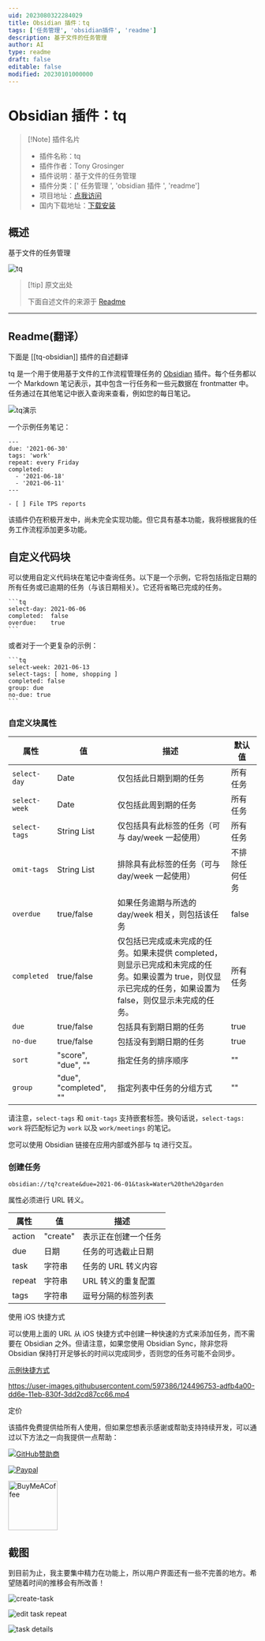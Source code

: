 ```yaml
---
uid: 2023080322284029
title: Obsidian 插件：tq
tags: ['任务管理', 'obsidian插件', 'readme']
description: 基于文件的任务管理
author: AI
type: readme
draft: false
editable: false
modified: 20230101000000
---
```


# Obsidian 插件：tq

> [!Note] 插件名片
> - 插件名称：tq
> - 插件作者：Tony Grosinger
> - 插件说明：基于文件的任务管理
> - 插件分类：[' 任务管理 ', 'obsidian 插件 ', 'readme']
> - 项目地址：[点我访问](https://github.com/tgrosinger/tq-obsidian)
> - 国内下载地址：[下载安装](https://pkmer.cn/products/plugin/pluginMarket/?tq-obsidian)

## 概述

基于文件的任务管理

![tq](https://cdn.pkmer.cn/covers/tq-obsidian_new.gif!pkmer)

> [!tip] 原文出处
>
>下面自述文件的来源于 [Readme](https://ghproxy.net/https://raw.githubusercontent.com/tgrosinger/tq-obsidian/main/README.md)
>

---

## Readme(翻译）

下面是 [[tq-obsidian]] 插件的自述翻译

tq 是一个用于使用基于文件的工作流程管理任务的 [Obsidian](https://obsidian.md) 插件。每个任务都以一个 Markdown 笔记表示，其中包含一行任务和一些元数据在 frontmatter 中。任务通过在其他笔记中嵌入查询来查看，例如您的每日笔记。

![tq演示](https://raw.githubusercontent.com/tgrosinger/tq-obsidian/main/resources/screenshots/tq-demo.gif)

一个示例任务笔记：

```
---
due: '2021-06-30'
tags: 'work'
repeat: every Friday
completed:
  - '2021-06-18'
  - '2021-06-11'
---

- [ ] File TPS reports

```

该插件仍在积极开发中，尚未完全实现功能。但它具有基本功能，我将根据我的任务工作流程添加更多功能。

## 自定义代码块

可以使用自定义代码块在笔记中查询任务。以下是一个示例，它将包括指定日期的所有任务或已逾期的任务（与该日期相关）。它还将省略已完成的任务。

    ```tq
    select-day: 2021-06-06
    completed:  false
    overdue:    true
    ```

或者对于一个更复杂的示例：

    ```tq
    select-week: 2021-06-13
    select-tags: [ home, shopping ]
    completed: false
    group: due
    no-due: true
    ```

### 自定义块属性

| 属性           | 值                     | 描述                                                         | 默认值     |
| -------------- | ---------------------- | ------------------------------------------------------------ | ---------- |
| `select-day`   | Date                   | 仅包括此日期到期的任务                                       | 所有任务   |
| `select-week`  | Date                   | 仅包括此周到期的任务                                         | 所有任务   |
| `select-tags`  | String List            | 仅包括具有此标签的任务（可与 day/week 一起使用）                | 所有任务   |
| `omit-tags`    | String List            | 排除具有此标签的任务（可与 day/week 一起使用）                   | 不排除任何任务 |
| `overdue`      | true/false             | 如果任务逾期与所选的 day/week 相关，则包括该任务                | false      |
| `completed`    | true/false             | 仅包括已完成或未完成的任务。如果未提供 completed，则显示已完成和未完成的任务。如果设置为 true，则仅显示已完成的任务，如果设置为 false，则仅显示未完成的任务。 | 所有任务   |
| `due`          | true/false             | 包括具有到期日期的任务                                       | true       |
| `no-due`       | true/false             | 包括没有到期日期的任务                                       | true       |
| `sort`         | "score", "due", ""     | 指定任务的排序顺序                                           | ""         |
| `group`        | "due", "completed", "" | 指定列表中任务的分组方式                                     | ""         |

请注意，`select-tags` 和 `omit-tags` 支持嵌套标签。换句话说，`select-tags: work` 将匹配标记为 `work` 以及 `work/meetings` 的笔记。

您可以使用 Obsidian 链接在应用内部或外部与 tq 进行交互。

### 创建任务

```
obsidian://tq?create&due=2021-06-01&task=Water%20the%20garden
```

属性必须进行 URL 转义。

| 属性     | 值        | 描述                               |
| -------- | -------- | ------------------------------------ |
| action   | "create" | 表示正在创建一个任务                 |
| due      | 日期     | 任务的可选截止日期                   |
| task     | 字符串   | 任务的 URL 转义内容                   |
| repeat   | 字符串   | URL 转义的重复配置                    |
| tags     | 字符串   | 逗号分隔的标签列表                   |

使用 iOS 快捷方式

可以使用上面的 URL 从 iOS 快捷方式中创建一种快速的方式来添加任务，而不需要在 Obsidian 之外。但请注意，如果您使用 Obsidian Sync，除非您将 Obsidian 保持打开足够长的时间以完成同步，否则您的任务可能不会同步。

[示例快捷方式](https://www.icloud.com/shortcuts/ea7991d02bc24922ace9b49c670a1397)

<https://user-images.githubusercontent.com/597386/124496753-adfb4a00-dd6e-11eb-830f-3dd2cd87cc66.mp4>

定价

该插件免费提供给所有人使用，但如果您想表示感谢或帮助支持持续开发，可以通过以下方法之一向我提供一点帮助：

[![GitHub赞助商](https://img.shields.io/github/sponsors/tgrosinger?style=social)](https://github.com/sponsors/tgrosinger)

[![Paypal](https://img.shields.io/badge/paypal-tgrosinger-yellow?style=social&logo=paypal)](https://paypal.me/tgrosinger)

[<img src="https://cdn.buymeacoffee.com/buttons/v2/default-yellow.png" alt="BuyMeACoffee" width="100">](https://www.buymeacoffee.com/tgrosinger)

## 截图

到目前为止，我主要集中精力在功能上，所以用户界面还有一些不完善的地方。希望随着时间的推移会有所改善！

![create-task](https://raw.githubusercontent.com/tgrosinger/tq-obsidian/main/resources/screenshots/create-task.png)

![edit task repeat](https://raw.githubusercontent.com/tgrosinger/tq-obsidian/main/resources/screenshots/edit-repeat.png)

![task details](https://raw.githubusercontent.com/tgrosinger/tq-obsidian/main/resources/screenshots/expanded-task.png)
